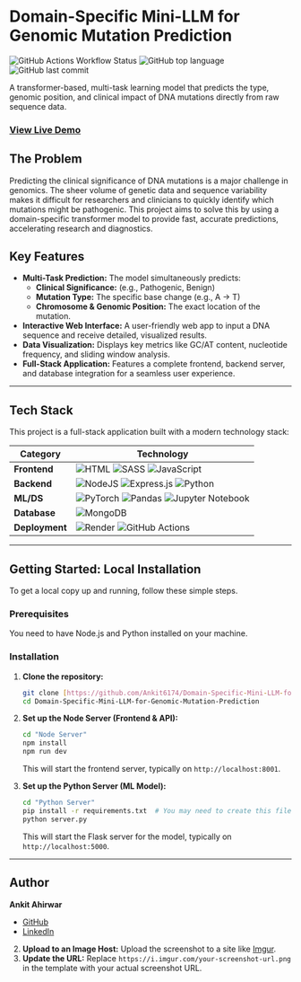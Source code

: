 # Domain-Specific Mini-LLM for Genomic Mutation Prediction

![GitHub Actions Workflow Status](https://img.shields.io/github/actions/workflow/status/Ankit6174/Domain-Specific-Mini-LLM-for-Genomic-Mutation-Prediction/deploy.yml?style=for-the-badge)
![GitHub top language](https://img.shields.io/github/languages/top/Ankit6174/Domain-Specific-Mini-LLM-for-Genomic-Mutation-Prediction?style=for-the-badge)
![GitHub last commit](https://img.shields.io/github/last-commit/Ankit6174/Domain-Specific-Mini-LLM-for-Genomic-Mutation-Prediction?style=for-the-badge)

A transformer-based, multi-task learning model that predicts the type, genomic position, and clinical impact of DNA mutations directly from raw sequence data.

###  [**View Live Demo**](https://dna-mutation-prediction.onrender.com/) 

## The Problem

Predicting the clinical significance of DNA mutations is a major challenge in genomics. The sheer volume of genetic data and sequence variability makes it difficult for researchers and clinicians to quickly identify which mutations might be pathogenic. This project aims to solve this by using a domain-specific transformer model to provide fast, accurate predictions, accelerating research and diagnostics.

## Key Features

* **Multi-Task Prediction:** The model simultaneously predicts:
    * **Clinical Significance:** (e.g., Pathogenic, Benign)
    * **Mutation Type:** The specific base change (e.g., A → T)
    * **Chromosome & Genomic Position:** The exact location of the mutation.
* **Interactive Web Interface:** A user-friendly web app to input a DNA sequence and receive detailed, visualized results.
* **Data Visualization:** Displays key metrics like GC/AT content, nucleotide frequency, and sliding window analysis.
* **Full-Stack Application:** Features a complete frontend, backend server, and database integration for a seamless user experience.

---

## Tech Stack

This project is a full-stack application built with a modern technology stack:

| Category      | Technology                                                                                                                                                                                                                                             |
| ------------- | ------------------------------------------------------------------------------------------------------------------------------------------------------------------------------------------------------------------------------------------------------ |
| **Frontend** | ![HTML](https://img.shields.io/badge/html5-%23E34F26.svg?style=for-the-badge&logo=html5&logoColor=white) ![SASS](https://img.shields.io/badge/SASS-hotpink.svg?style=for-the-badge&logo=SASS&logoColor=white) ![JavaScript](https://img.shields.io/badge/javascript-%23323330.svg?style=for-the-badge&logo=javascript&logoColor=%23F7DF1E) |
| **Backend** | ![NodeJS](https://img.shields.io/badge/node.js-6DA55F?style=for-the-badge&logo=node.js&logoColor=white) ![Express.js](https://img.shields.io/badge/express.js-%23404d59.svg?style=for-the-badge&logo=express&logoColor=%2361DAFB) ![Python](https://img.shields.io/badge/python-3670A0?style=for-the-badge&logo=python&logoColor=ffdd54)
| **ML/DS** | ![PyTorch](https://img.shields.io/badge/PyTorch-%23EE4C2C.svg?style=for-the-badge&logo=PyTorch&logoColor=white) ![Pandas](https://img.shields.io/badge/pandas-%23150458.svg?style=for-the-badge&logo=pandas&logoColor=white) ![Jupyter Notebook](https://img.shields.io/badge/jupyter-%23FA0F00.svg?style=for-the-badge&logo=jupyter&logoColor=white) |
| **Database** | ![MongoDB](https://img.shields.io/badge/MongoDB-%234ea94b.svg?style=for-the-badge&logo=mongodb&logoColor=white)                                                                                                                                         |
| **Deployment**| ![Render](https://img.shields.io/badge/Render-%46E3B7.svg?style=for-the-badge&logo=render&logoColor=white) ![GitHub Actions](https://img.shields.io/badge/github%20actions-%232671E5.svg?style=for-the-badge&logo=githubactions&logoColor=white)           |

---

## Getting Started: Local Installation

To get a local copy up and running, follow these simple steps.

### Prerequisites

You need to have Node.js and Python installed on your machine.

### Installation

1.  **Clone the repository:**
    ```sh
    git clone [https://github.com/Ankit6174/Domain-Specific-Mini-LLM-for-Genomic-Mutation-Prediction.git](https://github.com/Ankit6174/Domain-Specific-Mini-LLM-for-Genomic-Mutation-Prediction.git)
    cd Domain-Specific-Mini-LLM-for-Genomic-Mutation-Prediction
    ```

2.  **Set up the Node Server (Frontend & API):**
    ```sh
    cd "Node Server"
    npm install
    npm run dev
    ```
    This will start the frontend server, typically on `http://localhost:8001`.

3.  **Set up the Python Server (ML Model):**
    ```sh
    cd "Python Server"
    pip install -r requirements.txt  # You may need to create this file
    python server.py
    ```
    This will start the Flask server for the model, typically on `http://localhost:5000`.

---

## Author

**Ankit Ahirwar**


* [GitHub](https://github.com/Ankit6174)
* [LinkedIn](https://www.linkedin.com/in/Ankit6174) 
2.  **Upload to an Image Host:** Upload the screenshot to a site like [Imgur](https://imgur.com/upload).
3.  **Update the URL:** Replace `https://i.imgur.com/your-screenshot-url.png` in the template with your actual screenshot URL.
